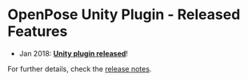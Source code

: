 OpenPose Unity Plugin - Released Features
============================================

- Jan 2018: [**Unity plugin released**](https://github.com/CMU-Perceptual-Computing-Lab/openpose_unity_plugin)!

For further details, check the [release notes](./release_notes.md).
